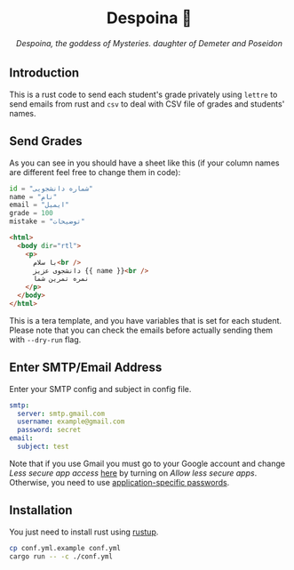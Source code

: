 <h1 align="center">
Despoina 🔮
</h1>
<h6 align="center">Despoina, the goddess of Mysteries. daughter of Demeter and Poseidon</h6>

## Introduction

This is a rust code to send each student's grade privately using
`lettre` to send emails from rust and `csv` to deal with CSV file
of grades and students' names.

## Send Grades

As you can see in you should have a sheet like
this (if your column names are different feel free to change them in code):

```python
id = "شماره دانشجویی"
name = "نام"
email = "ایمیل"
grade = 100
mistake = "توضیحات"
```

```html
<html>
  <body dir="rtl">
    <p>
      با سلام<br />
      دانشجوی عزیز {{ name }}<br />
      نمره تمرین شما
    </p>
  </body>
</html>
```

This is a tera template, and you have variables that is set for each student.
Please note that you can check the emails before actually sending them with `--dry-run` flag.

## Enter SMTP/Email Address

Enter your SMTP config and subject in config file.

```yaml
smtp:
  server: smtp.gmail.com
  username: example@gmail.com
  password: secret
email:
  subject: test
```

Note that if you use Gmail you must go to your Google account and change
_Less secure app access_ [here](https://myaccount.google.com/lesssecureapps) by turning on
_Allow less secure apps_. Otherwise, you need to use
[application-specific passwords](https://support.google.com/accounts/answer/185833?hl=en).

## Installation

You just need to install rust using [rustup](https://rustup.rs/).

```bash
cp conf.yml.example conf.yml
cargo run -- -c ./conf.yml
```
